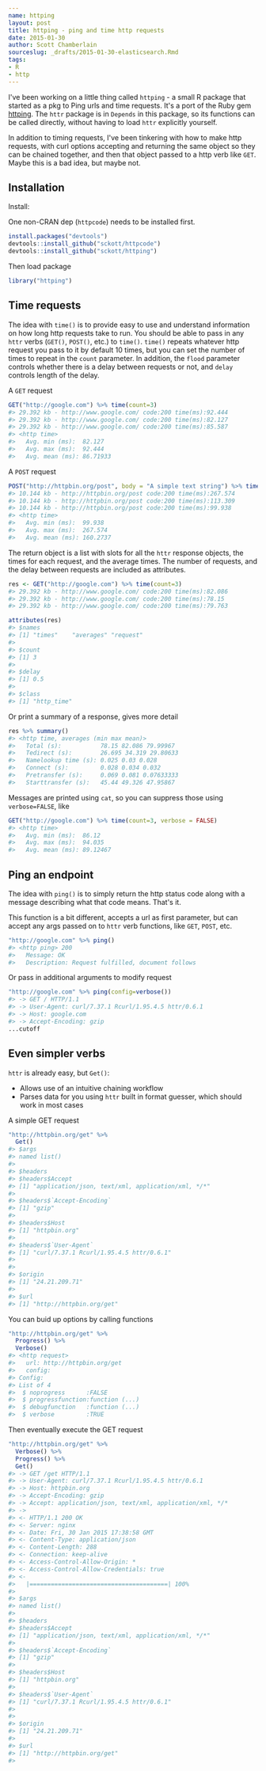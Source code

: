 ```yaml
---
name: httping
layout: post
title: httping - ping and time http requests
date: 2015-01-30
author: Scott Chamberlain
sourceslug: _drafts/2015-01-30-elasticsearch.Rmd
tags:
- R
- http
---
```




I've been working on a little thing called `httping` - a small R package that started as a pkg to Ping urls and time requests. It's a port of the Ruby gem [httping](https://github.com/jpignata/httping). The `httr` package is in `Depends` in this package, so its functions can be called directly, without having to load `httr` explicitly yourself.

In addition to timing requests, I've been tinkering with how to make http requests, with curl options accepting and returning the same object so they can be chained together, and then that object passed to a http verb like `GET`. Maybe this is a bad idea, but maybe not.

## Installation

Install:

One non-CRAN dep (`httpcode`) needs to be installed first.


```r
install.packages("devtools")
devtools::install_github("sckott/httpcode")
devtools::install_github("sckott/httping")
```

Then load package


```r
library("httping")
```

## Time requests

The idea with `time()` is to provide easy to use and understand information on how long http requests take to run. You should be able to pass in any `httr` verbs (`GET()`, `POST()`, etc.) to `time()`. `time()` repeats whatever http request you pass to it by default 10 times, but you can set the number of times to repeat in the `count` parameter. In addition, the `flood` parameter controls whether there is a delay between requests or not, and `delay` controls length of the delay. 

A `GET` request


```r
GET("http://google.com") %>% time(count=3)
#> 29.392 kb - http://www.google.com/ code:200 time(ms):92.444
#> 29.392 kb - http://www.google.com/ code:200 time(ms):82.127
#> 29.392 kb - http://www.google.com/ code:200 time(ms):85.587
#> <http time>
#>   Avg. min (ms):  82.127
#>   Avg. max (ms):  92.444
#>   Avg. mean (ms): 86.71933
```

A `POST` request


```r
POST("http://httpbin.org/post", body = "A simple text string") %>% time(count=3)
#> 10.144 kb - http://httpbin.org/post code:200 time(ms):267.574
#> 10.144 kb - http://httpbin.org/post code:200 time(ms):113.309
#> 10.144 kb - http://httpbin.org/post code:200 time(ms):99.938
#> <http time>
#>   Avg. min (ms):  99.938
#>   Avg. max (ms):  267.574
#>   Avg. mean (ms): 160.2737
```

The return object is a list with slots for all the `httr` response objects, the times for each request, and the average times. The number of requests, and the delay between requests are included as attributes.


```r
res <- GET("http://google.com") %>% time(count=3)
#> 29.392 kb - http://www.google.com/ code:200 time(ms):82.086
#> 29.392 kb - http://www.google.com/ code:200 time(ms):78.15
#> 29.392 kb - http://www.google.com/ code:200 time(ms):79.763
```


```r
attributes(res)
#> $names
#> [1] "times"    "averages" "request" 
#> 
#> $count
#> [1] 3
#> 
#> $delay
#> [1] 0.5
#> 
#> $class
#> [1] "http_time"
```

Or print a summary of a response, gives more detail


```r
res %>% summary()
#> <http time, averages (min max mean)>
#>   Total (s):           78.15 82.086 79.99967
#>   Tedirect (s):        26.695 34.319 29.80633
#>   Namelookup time (s): 0.025 0.03 0.028
#>   Connect (s):         0.028 0.034 0.032
#>   Pretransfer (s):     0.069 0.081 0.07633333
#>   Starttransfer (s):   45.44 49.326 47.95867
```

Messages are printed using `cat`, so you can suppress those using `verbose=FALSE`, like


```r
GET("http://google.com") %>% time(count=3, verbose = FALSE)
#> <http time>
#>   Avg. min (ms):  86.12
#>   Avg. max (ms):  94.035
#>   Avg. mean (ms): 89.12467
```


## Ping an endpoint

The idea with `ping()` is to simply return the http status code along with a message describing what that code means. That's it.

This function is a bit different, accepts a url as first parameter, but can accept any args passed on to `httr` verb functions, like `GET`, `POST`,  etc.


```r
"http://google.com" %>% ping()
#> <http ping> 200
#>   Message: OK
#>   Description: Request fulfilled, document follows
```

Or pass in additional arguments to modify request


```r
"http://google.com" %>% ping(config=verbose())
#> -> GET / HTTP/1.1
#> -> User-Agent: curl/7.37.1 Rcurl/1.95.4.5 httr/0.6.1
#> -> Host: google.com
#> -> Accept-Encoding: gzip
...cutoff
```

## Even simpler verbs

`httr` is already easy, but `Get()`:

* Allows use of an intuitive chaining workflow
* Parses data for you using `httr` built in format guesser, which should work in most cases

A simple GET request


```r
"http://httpbin.org/get" %>%
  Get()
#> $args
#> named list()
#> 
#> $headers
#> $headers$Accept
#> [1] "application/json, text/xml, application/xml, */*"
#> 
#> $headers$`Accept-Encoding`
#> [1] "gzip"
#> 
#> $headers$Host
#> [1] "httpbin.org"
#> 
#> $headers$`User-Agent`
#> [1] "curl/7.37.1 Rcurl/1.95.4.5 httr/0.6.1"
#> 
#> 
#> $origin
#> [1] "24.21.209.71"
#> 
#> $url
#> [1] "http://httpbin.org/get"
```

You can buid up options by calling functions


```r
"http://httpbin.org/get" %>%
  Progress() %>%
  Verbose()
#> <http request> 
#>   url: http://httpbin.org/get
#>   config: 
#> Config: 
#> List of 4
#>  $ noprogress      :FALSE
#>  $ progressfunction:function (...)  
#>  $ debugfunction   :function (...)  
#>  $ verbose         :TRUE
```

Then eventually execute the GET request


```r
"http://httpbin.org/get" %>%
  Verbose() %>%
  Progress() %>%
  Get()
#> -> GET /get HTTP/1.1
#> -> User-Agent: curl/7.37.1 Rcurl/1.95.4.5 httr/0.6.1
#> -> Host: httpbin.org
#> -> Accept-Encoding: gzip
#> -> Accept: application/json, text/xml, application/xml, */*
#> -> 
#> <- HTTP/1.1 200 OK
#> <- Server: nginx
#> <- Date: Fri, 30 Jan 2015 17:38:58 GMT
#> <- Content-Type: application/json
#> <- Content-Length: 288
#> <- Connection: keep-alive
#> <- Access-Control-Allow-Origin: *
#> <- Access-Control-Allow-Credentials: true
#> <- 
#>   |=======================================| 100%
#> 
#> $args
#> named list()
#> 
#> $headers
#> $headers$Accept
#> [1] "application/json, text/xml, application/xml, */*"
#> 
#> $headers$`Accept-Encoding`
#> [1] "gzip"
#> 
#> $headers$Host
#> [1] "httpbin.org"
#> 
#> $headers$`User-Agent`
#> [1] "curl/7.37.1 Rcurl/1.95.4.5 httr/0.6.1"
#> 
#> 
#> $origin
#> [1] "24.21.209.71"
#> 
#> $url
#> [1] "http://httpbin.org/get"
#> 
```
